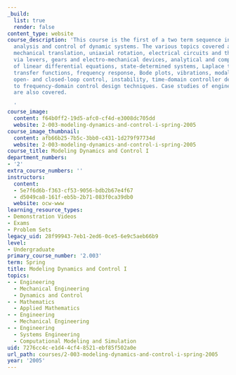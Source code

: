 ```yaml
---
_build:
  list: true
  render: false
content_type: website
course_description: 'This course is the first of a two term sequence in modeling,
  analysis and control of dynamic systems. The various topics covered are as follows:
  mechanical translation, uniaxial rotation, electrical circuits and their coupling
  via levers, gears and electro-mechanical devices, analytical and computational solution
  of linear differential equations, state-determined systems, Laplace transforms,
  transfer functions, frequency response, Bode plots, vibrations, modal analysis,
  open- and closed-loop control, instability, time-domain controller design, and introduction
  to frequency-domain control design techniques. Case studies of engineering applications
  are also covered.

  '
course_image:
  content: f64b0ff2-19d5-afc0-cf4d-e3008dc705dd
  website: 2-003-modeling-dynamics-and-control-i-spring-2005
course_image_thumbnail:
  content: afb66b25-7b5c-3bb0-c431-1d279f97734d
  website: 2-003-modeling-dynamics-and-control-i-spring-2005
course_title: Modeling Dynamics and Control I
department_numbers:
- '2'
extra_course_numbers: ''
instructors:
  content:
  - 5e7f6d6b-f363-cf53-9056-bdb2b67e4f67
  - d5049ca8-161f-eb5b-2b71-083f0ca39db0
  website: ocw-www
learning_resource_types:
- Demonstration Videos
- Exams
- Problem Sets
legacy_uid: 28f99943-7eb1-2ed6-0ce5-6e9c5aeb66b9
level:
- Undergraduate
primary_course_number: '2.003'
term: Spring
title: Modeling Dynamics and Control I
topics:
- - Engineering
  - Mechanical Engineering
  - Dynamics and Control
- - Mathematics
  - Applied Mathematics
- - Engineering
  - Mechanical Engineering
- - Engineering
  - Systems Engineering
  - Computational Modeling and Simulation
uid: 7276cc4c-e1d4-4cf4-8521-ebf85f502a0e
url_path: courses/2-003-modeling-dynamics-and-control-i-spring-2005
year: '2005'
---
```

